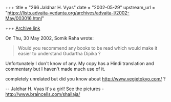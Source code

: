 +++
title = "266 Jaldhar H. Vyas"
date = "2002-05-29"
upstream_url = "https://lists.advaita-vedanta.org/archives/advaita-l/2002-May/003016.html"

+++
[Archive link](https://lists.advaita-vedanta.org/archives/advaita-l/2002-May/003016.html)

On Thu, 30 May 2002, Somik Raha wrote:

> Would you recommend any books to be read which would make it easier to
> understand Gudartha Dipika ?
>

Unfortunately I don't know of any.  My copy has a Hindi translation and
commentary but I haven't made much use of it.

completely unrelated but did you know about http://www.vegietokyo.com/ ?

--
Jaldhar H. Vyas <jaldhar at braincells.com>
It's a girl! See the pictures - http://www.braincells.com/shailaja/

